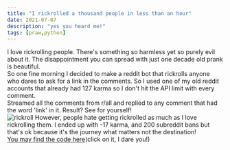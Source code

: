 ```yaml
---
title: "I rickrolled a thousand people in less than an hour"
date: 2021-07-07
description: "yes you heard me!"
tags: [praw,python]
---
```

I love rickrolling people. There's something so harmless yet so purely evil about it. The disappointment you can spread with just one decade old prank is beautiful.  
So one fine morning I decided to make a reddit bot that rickrolls anyone who dares to ask for a link in the comments. So I used one of my old reddit accounts that already had 127 karma so I don't hit the API limit with every comment.  
Streamed all the comments from r/all and replied to any comment that had the word 'link' in it.
Result? See for yourself!  
![rickroll](https://i.imgur.com/MDhj17a.jpg) 
However, people hate getting rickrolled as much as I love rickrolling them. I ended up with -17 karma, and 200 subreddit bans but that's ok because it's the journey what matters not the destination!  
[You may find the code here](https://github.com/radhikatoshniwal/rickrollbot)(click on it, I dare you!)
